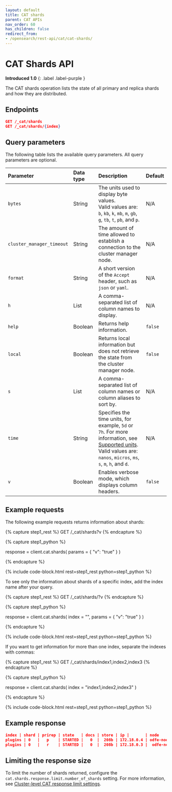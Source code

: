 ```yaml
---
layout: default
title: CAT shards
parent: CAT APIs
nav_order: 60
has_children: false
redirect_from:
- /opensearch/rest-api/cat/cat-shards/
---
```


# CAT Shards API
**Introduced 1.0**
{: .label .label-purple }

The CAT shards operation lists the state of all primary and replica shards and how they are distributed.


<!-- spec_insert_start
api: cat.shards
component: endpoints
-->
## Endpoints
```json
GET /_cat/shards
GET /_cat/shards/{index}
```
<!-- spec_insert_end -->


<!-- spec_insert_start
api: cat.shards
component: query_parameters
columns: Parameter, Data type, Description, Default
include_deprecated: false
-->
## Query parameters

The following table lists the available query parameters. All query parameters are optional.

| Parameter | Data type | Description | Default |
| :--- | :--- | :--- | :--- |
| `bytes` | String | The units used to display byte values. <br> Valid values are: `b`, `kb`, `k`, `mb`, `m`, `gb`, `g`, `tb`, `t`, `pb`, and `p`. | N/A |
| `cluster_manager_timeout` | String | The amount of time allowed to establish a connection to the cluster manager node. | N/A |
| `format` | String | A short version of the `Accept` header, such as `json` or `yaml`. | N/A |
| `h` | List | A comma-separated list of column names to display. | N/A |
| `help` | Boolean | Returns help information. | `false` |
| `local` | Boolean | Returns local information but does not retrieve the state from the cluster manager node. | `false` |
| `s` | List | A comma-separated list of column names or column aliases to sort by. | N/A |
| `time` | String | Specifies the time units, for example, `5d` or `7h`. For more information, see [Supported units]({{site.url}}{{site.baseurl}}/api-reference/units/). <br> Valid values are: `nanos`, `micros`, `ms`, `s`, `m`, `h`, and `d`. | N/A |
| `v` | Boolean | Enables verbose mode, which displays column headers. | `false` |

<!-- spec_insert_end -->

## Example requests

The following example requests returns information about shards:

<!-- spec_insert_start
component: example_code
rest: GET /_cat/shards?v
-->
{% capture step1_rest %}
GET /_cat/shards?v
{% endcapture %}

{% capture step1_python %}


response = client.cat.shards(
  params = { "v": "true" }
)

{% endcapture %}

{% include code-block.html
    rest=step1_rest
    python=step1_python %}
<!-- spec_insert_end -->

To see only the information about shards of a specific index, add the index name after your query.

<!-- spec_insert_start
component: example_code
rest: GET /_cat/shards/<index>?v
-->
{% capture step1_rest %}
GET /_cat/shards/<index>?v
{% endcapture %}

{% capture step1_python %}


response = client.cat.shards(
  index = "<index>",
  params = { "v": "true" }
)

{% endcapture %}

{% include code-block.html
    rest=step1_rest
    python=step1_python %}
<!-- spec_insert_end -->

If you want to get information for more than one index, separate the indexes with commas:

<!-- spec_insert_start
component: example_code
rest: GET /_cat/shards/index1,index2,index3
-->
{% capture step1_rest %}
GET /_cat/shards/index1,index2,index3
{% endcapture %}

{% capture step1_python %}


response = client.cat.shards(
  index = "index1,index2,index3"
)

{% endcapture %}

{% include code-block.html
    rest=step1_rest
    python=step1_python %}
<!-- spec_insert_end -->

## Example response

```json
index | shard | prirep | state   | docs | store | ip |       | node
plugins | 0   |   p    | STARTED |   0  |  208b | 172.18.0.4 | odfe-node1
plugins | 0   |   r    | STARTED |   0  |  208b | 172.18.0.3 |  odfe-node2          
```

## Limiting the response size

To limit the number of shards returned, configure the `cat.shards.response.limit.number_of_shards` setting. For more information, see [Cluster-level CAT response limit settings]({{site.url}}{{site.baseurl}}/install-and-configure/configuring-opensearch/cluster-settings/#cluster-level-cat-response-limit-settings).